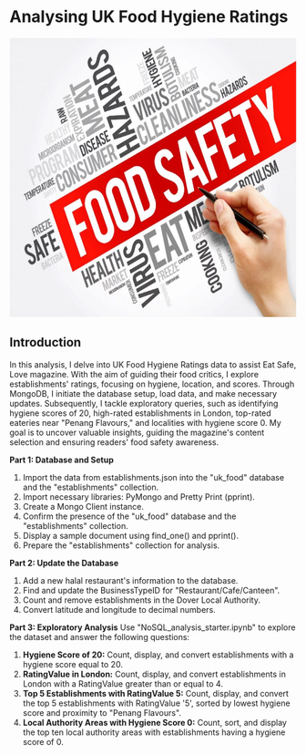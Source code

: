 # **Analysing UK Food Hygiene Ratings**
<img src="images/food.JPG" width="1000" height="491">

## Introduction
In this analysis, I delve into UK Food Hygiene Ratings data to assist Eat Safe, Love magazine. With the aim of guiding their food critics, I explore establishments' ratings, focusing on hygiene, location, and scores. Through MongoDB, I initiate the database setup, load data, and make necessary updates. Subsequently, I tackle exploratory queries, such as identifying hygiene scores of 20, high-rated establishments in London, top-rated eateries near "Penang Flavours," and localities with hygiene score 0. My goal is to uncover valuable insights, guiding the magazine's content selection and ensuring readers' food safety awareness.

**Part 1: Database and Setup**
1. Import the data from establishments.json into the "uk_food" database and the "establishments" collection. 
2. Import necessary libraries: PyMongo and Pretty Print (pprint).
3. Create a Mongo Client instance.
4. Confirm the presence of the "uk_food" database and the "establishments" collection.
5. Display a sample document using find_one() and pprint().
6. Prepare the "establishments" collection for analysis.

**Part 2: Update the Database**
1. Add a new halal restaurant's information to the database.
2. Find and update the BusinessTypeID for "Restaurant/Cafe/Canteen".
3. Count and remove establishments in the Dover Local Authority.
4. Convert latitude and longitude to decimal numbers.

**Part 3: Exploratory Analysis**
Use "NoSQL_analysis_starter.ipynb" to explore the dataset and answer the following questions:

1. **Hygiene Score of 20:** Count, display, and convert establishments with a hygiene score equal to 20.
2. **RatingValue in London:** Count, display, and convert establishments in London with a RatingValue greater than or equal to 4.
3. **Top 5 Establishments with RatingValue 5:** Count, display, and convert the top 5 establishments with RatingValue '5', sorted by lowest hygiene score and proximity to "Penang Flavours".
4. **Local Authority Areas with Hygiene Score 0:** Count, sort, and display the top ten local authority areas with establishments having a hygiene score of 0.

